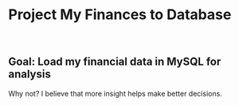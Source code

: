 <h1>Project My Finances to Database</h1>
<br>
<h2>Goal: Load my financial data in MySQL for analysis</h2>
<p>Why not? I believe that more insight helps make better decisions.</p>
